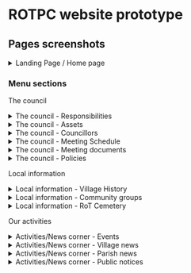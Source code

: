# ROTPC website prototype

## Pages screenshots

<details>
<summary>Landing Page / Home page</summary>
<description>General intro text, with explore section for easy links to the most visited pages.</description>

![landing-page](screenshots/landing-page.png)

</details>

### Menu sections

The council

<details>
<summary>The council - Responsibilities</summary>

![council-responsibilities-page](screenshots/council-responsibilities.png)

</details>

<details>
<summary>The council - Assets</summary>

![council-assets-page](screenshots/council-assets.png)

</details>

<details>
<summary>The council - Councillors</summary>

![council-councillors-page](screenshots/council-councillors.png)

</details>

<details>
<summary>The council - Meeting Schedule</summary>

![council-meeting-schedule-page](screenshots/council-meeting-schedule.png)

</details>

<details>
<summary>The council - Meeting documents</summary>

![council-meeting-documents-page](screenshots/council-meeting-documents.png)

</details>

<details>
<summary>The council - Policies</summary>

![council-policies-page](screenshots/council-policies.png)

</details>

Local information

<details>
<summary>Local information - Village History</summary>

![local-info-history-page](screenshots/local-info-history.png)

</details>
<details>
<summary>Local information - Community groups</summary>

![local-info-community-groups-page](screenshots/local-info-community-groups.png)

</details>

<details>
<summary>Local information - RoT Cemetery</summary>

![local-info-cemetery-page](screenshots/local-info-cemetery.png)

</details>

Our activities

<details>
<summary>Activities/News corner - Events</summary>

![activities-events-page](screenshots/activities-events.png)

</details>
<details>
<summary>Activities/News corner - Village news</summary>

![activities-village-news-page](screenshots/activities-village-news.png)

</details>
<details>
<summary>Activities/News corner - Parish news</summary>

![activities-parish-news-page](screenshots/activities-parish-news.png)

</details>
<details>
<summary>Activities/News corner - Public notices</summary>

![activities-public-notices-page](screenshots/activities-public-notices.png)

</details>

